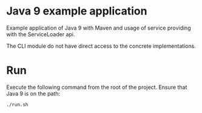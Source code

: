 # Java 9 example application
Example application of Java 9 with Maven and usage of service providing with the ServiceLoader api. 

The CLI module do not have direct access to the concrete implementations.

# Run

Execute the following command from the root of the project. Ensure that Java 9 is on the path:
```
./run.sh
```
